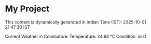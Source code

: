 # My Project

This content is dynamically generated in Indian Time (IST): 2025-10-01 21:47:30 IST


Current Weather in Coimbatore:
Temperature: 24.88 °C
Condition: mist
